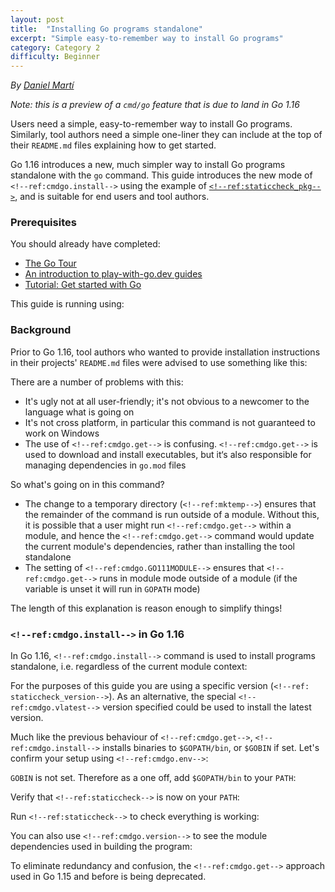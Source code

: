 ```yaml
---
layout: post
title:  "Installing Go programs standalone"
excerpt: "Simple easy-to-remember way to install Go programs"
category: Category 2
difficulty: Beginner
---
```


_By [Daniel Martí](https://twitter.com/mvdan_)_

_Note: this is a preview of a `cmd/go` feature that is due to land in Go 1.16_

Users need a simple, easy-to-remember way to install Go programs. Similarly, tool authors need a simple one-liner they
can include at the top of their `README.md` files explaining how to get started.

Go 1.16 introduces a new, much simpler way to install Go programs standalone with the `go` command. This guide
introduces the new mode of `<!--ref:cmdgo.install-->` using the example of
[`<!--ref:staticcheck_pkg-->`](https://staticcheck.io/), and is suitable for end users and tool authors.

### Prerequisites

You should already have completed:

* [The Go Tour](https://tour.golang.org/)
* [An introduction to play-with-go.dev guides](/intro-to-play-with-go-dev/)
* [Tutorial: Get started with Go](/get-started-with-go/)

This guide is running using:

<!--step: goversion-->

### Background

Prior to Go 1.16, tool authors who wanted to provide installation instructions in their projects' `README.md` files were
advised to use something like this:

<!--step: go115_staticcheck_install-->

There are a number of problems with this:

* It's ugly not at all user-friendly; it's not obvious to a newcomer to the language what is going on
* It's not cross platform, in particular this command is not guaranteed to work on Windows
* The use of `<!--ref:cmdgo.get-->` is confusing. `<!--ref:cmdgo.get-->` is used to download and install executables,
  but it‘s also responsible for managing dependencies in `go.mod` files

So what's going on in this command?

* The change to a temporary directory (`<!--ref:mktemp-->`) ensures that the remainder of the command is run outside of
  a module. Without this, it is possible that a user might run `<!--ref:cmdgo.get-->` within a module, and hence the
`<!--ref:cmdgo.get-->` command would update the current module's dependencies, rather than installing the tool
standalone
* The setting of `<!--ref:cmdgo.GO111MODULE-->` ensures that `<!--ref:cmdgo.get-->` runs in module mode outside of a
  module (if the variable is unset it will run in `GOPATH` mode)

The length of this explanation is reason enough to simplify things!

### `<!--ref:cmdgo.install-->` in Go 1.16

In Go 1.16, `<!--ref:cmdgo.install-->` command is used to install programs standalone, i.e. regardless of the current
module context:

<!--step: go116_staticcheck_install-->

For the purposes of this guide you are using a specific version (`<!--ref: staticcheck_version-->`). As an alternative,
the special `<!--ref:cmdgo.vlatest-->` version specified could be used to install the latest version.

Much like the previous behaviour of `<!--ref:cmdgo.get-->`, `<!--ref:cmdgo.install-->` installs binaries to
`$GOPATH/bin`, or `$GOBIN` if set. Let's confirm your setup using `<!--ref:cmdgo.env-->`:

<!--step: go_env_gopath-->

`GOBIN` is not set. Therefore as a one off, add `$GOPATH/bin` to your `PATH`:

<!--step: path_add_gopath_bin-->

Verify that `<!--ref:staticcheck-->` is now on your `PATH`:

<!--step: which_staticcheck-->

Run `<!--ref:staticcheck-->` to check everything is working:

<!--step: run_staticcheck-->

You can also use `<!--ref:cmdgo.version-->` to see the module dependencies used in building the program:

<!--step: goversion_staticcheck-->

To eliminate redundancy and confusion, the `<!--ref:cmdgo.get-->` approach used in Go 1.15 and before is being
deprecated.


